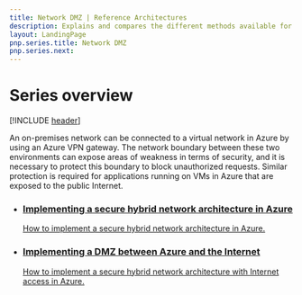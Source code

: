 ```yaml
---
title: Network DMZ | Reference Architectures
description: Explains and compares the different methods available for protecting applications and components running in Azure as part of a hybrid system from unauthorized intrusion.
layout: LandingPage
pnp.series.title: Network DMZ
pnp.series.next: 
---
```

<link href="/azure/architecture/_css/hubCards.css" type="text/css" rel="stylesheet" />

# Series overview
[!INCLUDE [header](../_includes/header.md)]

An on-premises network can be connected to a virtual network in Azure by using an Azure VPN gateway. The network boundary between these two environments can expose areas of weakness in terms of security, and it is necessary to protect this boundary to block unauthorized requests. Similar protection is required for applications running on VMs in Azure that are exposed to the public Internet.

<ul class="cardsD panel x2">
    <li>
        <a href="./secure-vnet-hybrid.md">
            <div class="cardSize">
                <div class="cardPadding">
                    <div class="card">
                        <div class="cardImageOuter">
                            <div class="cardImage bgdAccent1 cardScaleImage" style="background-image: url('./images/secure-vnet-hybrid.svg');">
                            </div>
                        </div>
                        <div class="cardText">
                            <h3>Implementing a secure hybrid network architecture in Azure</h3>
                            <p>How to implement a secure hybrid network architecture in Azure.</p>
                        </div>
                    </div>
                </div>
            </div>
        </a>
    </li>
    <li>
        <a href="./secure-vnet-dmz.md">
            <div class="cardSize">
                <div class="cardPadding">
                    <div class="card">
                        <div class="cardImageOuter">
                            <div class="cardImage bgdAccent1 cardScaleImage" style="background-image: url('./images/secure-vnet-dmz.svg');">
                            </div>
                        </div>
                        <div class="cardText">
                            <h3>Implementing a DMZ between Azure and the Internet</h3>
                            <p>How to implement a secure hybrid network architecture with Internet access in Azure.</p>
                        </div>
                    </div>
                </div>
            </div>
        </a>
    </li>
</ul>

